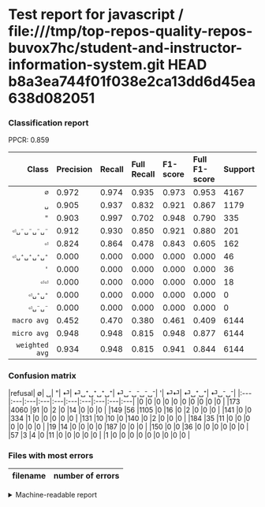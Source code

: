# Test report for javascript / file:///tmp/top-repos-quality-repos-buvox7hc/student-and-instructor-information-system.git HEAD b8a3ea744f01f038e2ca13dd6d45ea638d082051

### Classification report

PPCR: 0.859

| Class | Precision | Recall | Full Recall | F1-score | Full F1-score | Support | Full Support | PPCR |
|------:|:----------|:-------|:------------|:---------|:---------|:--------|:-------------|:-----|
| `∅` | 0.972| 0.974| 0.935| 0.973| 0.953| 4167| 4340| 0.960 |
| `␣` | 0.905| 0.937| 0.832| 0.921| 0.867| 1179| 1328| 0.888 |
| `"` | 0.903| 0.997| 0.702| 0.948| 0.790| 335| 476| 0.704 |
| `⏎␣⁻␣⁻␣⁻␣⁻` | 0.912| 0.930| 0.850| 0.921| 0.880| 201| 220| 0.914 |
| `⏎` | 0.824| 0.864| 0.478| 0.843| 0.605| 162| 293| 0.553 |
| `⏎␣⁺␣⁺␣⁺␣⁺` | 0.000| 0.000| 0.000| 0.000| 0.000| 46| 230| 0.200 |
| `'` | 0.000| 0.000| 0.000| 0.000| 0.000| 36| 186| 0.194 |
| `⏎⏎` | 0.000| 0.000| 0.000| 0.000| 0.000| 18| 75| 0.240 |
| `⏎␣⁺␣⁺` | 0.000| 0.000| 0.000| 0.000| 0.000| 0| 0| 0.000 |
| `⏎␣⁻␣⁻` | 0.000| 0.000| 0.000| 0.000| 0.000| 0| 1| 0.000 |
| `macro avg` | 0.452| 0.470| 0.380| 0.461| 0.409| 6144| 7149| 0.859 |
| `micro avg` | 0.948| 0.948| 0.815| 0.948| 0.877| 6144| 7149| 0.859 |
| `weighted avg` | 0.934| 0.948| 0.815| 0.941| 0.844| 6144| 7149| 0.859 |

### Confusion matrix

|refusal|  ∅| ␣| "| ⏎| ⏎␣⁺␣⁺␣⁺␣⁺| ⏎␣⁻␣⁻␣⁻␣⁻| '| ⏎⏎| ⏎␣⁺␣⁺| ⏎␣⁻␣⁻| 
|:---|:---|:---|:---|:---|:---|:---|:---|:---|:---|
|0 |0 |0 |0 |0 |0 |0 |0 |0 |0 |
|173 |4060 |91 |0 |2 |0 |14 |0 |0 |0 |
|149 |56 |1105 |0 |16 |0 |2 |0 |0 |0 |
|141 |0 |0 |334 |1 |0 |0 |0 |0 |0 |
|131 |10 |10 |0 |140 |0 |2 |0 |0 |0 |
|184 |35 |11 |0 |0 |0 |0 |0 |0 |0 |
|19 |14 |0 |0 |0 |0 |187 |0 |0 |0 |
|150 |0 |0 |36 |0 |0 |0 |0 |0 |0 |
|57 |3 |4 |0 |11 |0 |0 |0 |0 |0 |
|1 |0 |0 |0 |0 |0 |0 |0 |0 |0 |

### Files with most errors

| filename | number of errors|
|:----:|:-----|

<details>
    <summary>Machine-readable report</summary>
```json
{
  "cl_report": {"\"": {"f1-score": 0.9475177304964539, "precision": 0.9027027027027027, "recall": 0.9970149253731343, "support": 335}, "\u0027": {"f1-score": 0.0, "precision": 0.0, "recall": 0.0, "support": 36}, "macro avg": {"f1-score": 0.4605944570969528, "precision": 0.45151799628602013, "recall": 0.4703117714047993, "support": 6144}, "micro avg": {"f1-score": 0.9482421875, "precision": 0.9482421875, "recall": 0.9482421875, "support": 6144}, "weighted avg": {"f1-score": 0.9406760048175524, "precision": 0.9335073627242435, "recall": 0.9482421875, "support": 6144}, "\u2205": {"f1-score": 0.9730377471539845, "precision": 0.9717568214456678, "recall": 0.9743220542356611, "support": 4167}, "\u23ce": {"f1-score": 0.8433734939759034, "precision": 0.8235294117647058, "recall": 0.8641975308641975, "support": 162}, "\u23ce\u23ce": {"f1-score": 0.0, "precision": 0.0, "recall": 0.0, "support": 18}, "\u23ce\u2423\u207a\u2423\u207a": {"f1-score": 0.0, "precision": 0.0, "recall": 0.0, "support": 0}, "\u23ce\u2423\u207a\u2423\u207a\u2423\u207a\u2423\u207a": {"f1-score": 0.0, "precision": 0.0, "recall": 0.0, "support": 46}, "\u23ce\u2423\u207b\u2423\u207b": {"f1-score": 0.0, "precision": 0.0, "recall": 0.0, "support": 0}, "\u23ce\u2423\u207b\u2423\u207b\u2423\u207b\u2423\u207b": {"f1-score": 0.9211822660098522, "precision": 0.9121951219512195, "recall": 0.9303482587064676, "support": 201}, "\u2423": {"f1-score": 0.9208333333333333, "precision": 0.904995904995905, "recall": 0.9372349448685326, "support": 1179}},
  "cl_report_full": {"\"": {"f1-score": 0.7895981087470448, "precision": 0.9027027027027027, "recall": 0.7016806722689075, "support": 476}, "\u0027": {"f1-score": 0.0, "precision": 0.0, "recall": 0.0, "support": 186}, "macro avg": {"f1-score": 0.4094631814664026, "precision": 0.45151799628602013, "recall": 0.3797058556148365, "support": 7149}, "micro avg": {"f1-score": 0.8765515684946965, "precision": 0.9482421875, "recall": 0.814939152328997, "support": 7149}, "weighted avg": {"f1-score": 0.8442077339418297, "precision": 0.8799724014367848, "recall": 0.814939152328997, "support": 7149}, "\u2205": {"f1-score": 0.9532754167644988, "precision": 0.9717568214456678, "recall": 0.9354838709677419, "support": 4340}, "\u23ce": {"f1-score": 0.6047516198704104, "precision": 0.8235294117647058, "recall": 0.4778156996587031, "support": 293}, "\u23ce\u23ce": {"f1-score": 0.0, "precision": 0.0, "recall": 0.0, "support": 75}, "\u23ce\u2423\u207a\u2423\u207a": {"f1-score": 0.0, "precision": 0.0, "recall": 0.0, "support": 0}, "\u23ce\u2423\u207a\u2423\u207a\u2423\u207a\u2423\u207a": {"f1-score": 0.0, "precision": 0.0, "recall": 0.0, "support": 230}, "\u23ce\u2423\u207b\u2423\u207b": {"f1-score": 0.0, "precision": 0.0, "recall": 0.0, "support": 1}, "\u23ce\u2423\u207b\u2423\u207b\u2423\u207b\u2423\u207b": {"f1-score": 0.88, "precision": 0.9121951219512195, "recall": 0.85, "support": 220}, "\u2423": {"f1-score": 0.8670066692820715, "precision": 0.904995904995905, "recall": 0.8320783132530121, "support": 1328}},
  "ppcr": 0.8594208980276962
}
```
</details>
